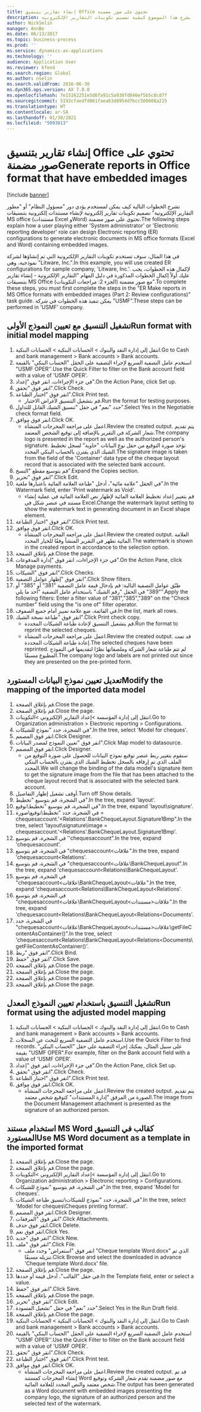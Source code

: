 ```yaml
---
title: إنشاء تقارير بتنسيق Office تحتوي على صور مضمنة
description: يشرح هذا الموضوع كيفية تصميم تكوينات التقارير الإلكترونية (ER) لإنشاء مستندات إلكترونية بتنسيقات Excel وWord تحتوي على صور مضمنة.
author: NickSelin
manager: AnnBe
ms.date: 06/13/2017
ms.topic: business-process
ms.prod: ''
ms.service: dynamics-ax-applications
ms.technology: ''
audience: Application User
ms.reviewer: kfend
ms.search.region: Global
ms.author: nselin
ms.search.validFrom: 2016-06-30
ms.dyn365.ops.version: AX 7.0.0
ms.openlocfilehash: 7e15162251e5d6fa91c5a938fd846ef5b5c8cd7f
ms.sourcegitcommit: 5192cfaedfd861faea63d8954d7bcc500608a225
ms.translationtype: HT
ms.contentlocale: ar-SA
ms.lasthandoff: 01/30/2021
ms.locfileid: "5093813"
---
```

# <a name="generate-reports-in-office-format-that-have-embedded-images"></a><span data-ttu-id="efc28-103">إنشاء تقارير بتنسيق Office تحتوي على صور مضمنة</span><span class="sxs-lookup"><span data-stu-id="efc28-103">Generate reports in Office format that have embedded images</span></span>

[!include [banner](../../includes/banner.md)]

<span data-ttu-id="efc28-104">تشرح الخطوات التالية كيف يمكن لمستخدم يؤدي دور "مسؤول النظام" أو "مطور التقارير الإلكترونية" تصميم تكوينات تقارير إلكترونية لإنشاء مستندات إلكترونية بتنسيقات MS office (مستندات Excel وWord) تحتوي على صور مضمنة.</span><span class="sxs-lookup"><span data-stu-id="efc28-104">The following steps explain how a user playing either 'System administrator' or 'Electronic reporting developer' role can design Electronic reporting (ER) configurations to generate electronic documents in MS office formats (Excel and Word) containing embedded images.</span></span>

<span data-ttu-id="efc28-105">في هذا المثال، سوف تستخدم تكوينات التقارير الإلكترونية التي تم إنشاؤها لشركة نموذجية، وهي "Litware, Inc.".</span><span class="sxs-lookup"><span data-stu-id="efc28-105">In this example, you will use created ER configurations for sample company, 'Litware, Inc.'.</span></span>  <span data-ttu-id="efc28-106">لإكمال هذه الخطوات، يجب عليك أولاً إكمال الخطوات المذكورة في دليل المهام "التقارير الإلكترونية - إنشاء تقارير بتنسيقات MS Office مع صور مضمنة (الجزء 2: مراجعات التكوينات)‬".</span><span class="sxs-lookup"><span data-stu-id="efc28-106">To complete these steps, you must first complete the steps in the "ER Make reports in MS Office formats with embedded images (Part 2: Review configurations)" task guide.</span></span> <span data-ttu-id="efc28-107">يمكن تنفيذ هذه الخطوات في شركة "USMF".</span><span class="sxs-lookup"><span data-stu-id="efc28-107">These steps can be performed in 'USMF' company.</span></span>


## <a name="run-format-with-initial-model-mapping"></a><span data-ttu-id="efc28-108">تشغيل التنسيق مع تعيين النموذج الأولى</span><span class="sxs-lookup"><span data-stu-id="efc28-108">Run format with initial model mapping</span></span>
1. <span data-ttu-id="efc28-109">انتقل إلى إدارة النقد والبنوك > الحسابات البنكية > الحسابات البنكية.</span><span class="sxs-lookup"><span data-stu-id="efc28-109">Go to Cash and bank management > Bank accounts > Bank accounts.</span></span>
2. <span data-ttu-id="efc28-110">استخدم عامل التصفية السريع لإجراء التصفية على الحقل "الحساب البنكي‬" بالقيمة "USMF OPER''.</span><span class="sxs-lookup"><span data-stu-id="efc28-110">Use the Quick Filter to filter on the Bank account field with a value of 'USMF OPER'.</span></span>
3. <span data-ttu-id="efc28-111">في جزء الإجراءات، انقر فوق "إعداد".</span><span class="sxs-lookup"><span data-stu-id="efc28-111">On the Action Pane, click Set up.</span></span>
4. <span data-ttu-id="efc28-112">انقر فوق "تحقق".</span><span class="sxs-lookup"><span data-stu-id="efc28-112">Click Check.</span></span>
5. <span data-ttu-id="efc28-113">انقر فوق "اختبار الطباعة‬".</span><span class="sxs-lookup"><span data-stu-id="efc28-113">Click Print test.</span></span>
    * <span data-ttu-id="efc28-114">قم بتشغيل التنسيق لأغراض الاختبار.</span><span class="sxs-lookup"><span data-stu-id="efc28-114">Run the format for testing purposes.</span></span>  
6. <span data-ttu-id="efc28-115">حدد "نعم" في حقل "تنسيق الشيك القابل للتداول‬".</span><span class="sxs-lookup"><span data-stu-id="efc28-115">Select Yes in the Negotiable check format field.</span></span>
7. <span data-ttu-id="efc28-116">انقر فوق موافق.</span><span class="sxs-lookup"><span data-stu-id="efc28-116">Click OK.</span></span>
    * <span data-ttu-id="efc28-117">اعمل على مراجعة المخرجات المنشأة.</span><span class="sxs-lookup"><span data-stu-id="efc28-117">Review the created output.</span></span> <span data-ttu-id="efc28-118">يتم تقديم شعار الشركة في التقرير بالإضافة إلى توقيع الشخص المعتمد.</span><span class="sxs-lookup"><span data-stu-id="efc28-118">The company logo is presented in the report as well as the authorized person's signature.</span></span> <span data-ttu-id="efc28-119">تؤخذ صورة التوقيع من حقل نوع البيانات "حاوية" لسجل تخطيط الشيك الذي يقترن بالحساب البنكي المحدد.</span><span class="sxs-lookup"><span data-stu-id="efc28-119">The signature image is taken from the field of the 'Container' data type of the cheque layout record that is associated with the selected bank account.</span></span>  
8. <span data-ttu-id="efc28-120">قم بتوسيع مقطع "النسخ‬".</span><span class="sxs-lookup"><span data-stu-id="efc28-120">Expand the Copies section.</span></span>
9. <span data-ttu-id="efc28-121">انقر فوق "تحرير".</span><span class="sxs-lookup"><span data-stu-id="efc28-121">Click Edit.</span></span>
10. <span data-ttu-id="efc28-122">في الحقل "علامة مائية"، أدخل "طباعة العلامة المائية باعتبارها ملغية".</span><span class="sxs-lookup"><span data-stu-id="efc28-122">In the Watermark field, enter 'Print watermark as Void'.</span></span>
    * <span data-ttu-id="efc28-123">قم بتغيير إعداد تخطيط العلامة المائية لإظهار نص العلامة المائية في عملية إنشاء مستند في عنصر شكل في Excel.</span><span class="sxs-lookup"><span data-stu-id="efc28-123">Change the watermark layout setting to show the watermark text in generating document in an Excel shape element.</span></span>  
11. <span data-ttu-id="efc28-124">انقر فوق "اختبار الطباعة‬".</span><span class="sxs-lookup"><span data-stu-id="efc28-124">Click Print test.</span></span>
12. <span data-ttu-id="efc28-125">انقر فوق موافق.</span><span class="sxs-lookup"><span data-stu-id="efc28-125">Click OK.</span></span>
    * <span data-ttu-id="efc28-126">اعمل على مراجعة المخرجات المنشأة.</span><span class="sxs-lookup"><span data-stu-id="efc28-126">Review the created output.</span></span> <span data-ttu-id="efc28-127">العلامة المائية تظهر في التقرير المنشأ وفقًا للخيار المحدد.</span><span class="sxs-lookup"><span data-stu-id="efc28-127">The watermark is shown in the created report in accordance to the selection option.</span></span>  
13. <span data-ttu-id="efc28-128">قم بإغلاق الصفحة.</span><span class="sxs-lookup"><span data-stu-id="efc28-128">Close the page.</span></span>
14. <span data-ttu-id="efc28-129">في جزء الإجراءات‬، انقر فوق "إدارة المدفوعات‬".</span><span class="sxs-lookup"><span data-stu-id="efc28-129">On the Action Pane, click Manage payments.</span></span>
15. <span data-ttu-id="efc28-130">انقر فوق "الشيكات‬".</span><span class="sxs-lookup"><span data-stu-id="efc28-130">Click Checks.</span></span>
16. <span data-ttu-id="efc28-131">انقر فوق "إظهار عوامل التصفية".</span><span class="sxs-lookup"><span data-stu-id="efc28-131">Click Show filters.</span></span>
17. <span data-ttu-id="efc28-132">طبّق عوامل التصفية التالية: قم بإدخال قيمة عامل التصفية "381" أو "385" أو "389" في الحقل "رقم الشيك" باستخدام عامل التصفية "أحد ما يلي‬".</span><span class="sxs-lookup"><span data-stu-id="efc28-132">Apply the following filters: Enter a filter value of "381","385","389" on the "Check number" field using the "is one of" filter operator.</span></span>
18. <span data-ttu-id="efc28-133">في القائمة، ضع علامة تمييز أمام جميع الصفوف.</span><span class="sxs-lookup"><span data-stu-id="efc28-133">In the list, mark all rows.</span></span>
19. <span data-ttu-id="efc28-134">انقر فوق "طباعة نسخة الشيك".</span><span class="sxs-lookup"><span data-stu-id="efc28-134">Click Print check copy.</span></span>
    * <span data-ttu-id="efc28-135">قم بتشغيل التنسيق لإعادة طباعة الشيكات المحددة.</span><span class="sxs-lookup"><span data-stu-id="efc28-135">Run the format to reprint the selected cheques.</span></span>  
    * <span data-ttu-id="efc28-136">اعمل على مراجعة المخرجات المنشأة.</span><span class="sxs-lookup"><span data-stu-id="efc28-136">Review the created output.</span></span> <span data-ttu-id="efc28-137">قد تمت إعادة طباعة الشيكات المحددة.</span><span class="sxs-lookup"><span data-stu-id="efc28-137">The selected cheques have been reprinted.</span></span> <span data-ttu-id="efc28-138">لم تتم طباعة شعار الشركة وملصقاتها نظرًا لتقديمها في النموذج المطبوع مسبقًا.</span><span class="sxs-lookup"><span data-stu-id="efc28-138">The company logo and labels are not printed out since they are presented on the pre-printed form.</span></span>  

## <a name="modify-the-mapping-of-the-imported-data-model"></a><span data-ttu-id="efc28-139">تعديل تعيين نموذج البيانات المستورد</span><span class="sxs-lookup"><span data-stu-id="efc28-139">Modify the mapping of the imported data model</span></span>
1. <span data-ttu-id="efc28-140">قم بإغلاق الصفحة.</span><span class="sxs-lookup"><span data-stu-id="efc28-140">Close the page.</span></span>
2. <span data-ttu-id="efc28-141">قم بإغلاق الصفحة.</span><span class="sxs-lookup"><span data-stu-id="efc28-141">Close the page.</span></span>
3. <span data-ttu-id="efc28-142">انتقل إلى إدارة المؤسسة >إعداد التقارير الإلكتروني >التكوينات.</span><span class="sxs-lookup"><span data-stu-id="efc28-142">Go to Organization administration > Electronic reporting > Configurations.</span></span>
4. <span data-ttu-id="efc28-143">في الشجرة، حدد "نموذج للشيكات".</span><span class="sxs-lookup"><span data-stu-id="efc28-143">In the tree, select 'Model for cheques'.</span></span>
5. <span data-ttu-id="efc28-144">انقر فوق المصمم.</span><span class="sxs-lookup"><span data-stu-id="efc28-144">Click Designer.</span></span>
6. <span data-ttu-id="efc28-145">انقر فوق "تعيين النموذج لمصدر البيانات".</span><span class="sxs-lookup"><span data-stu-id="efc28-145">Click Map model to datasource.</span></span>
7. <span data-ttu-id="efc28-146">انقر فوق المصمم.</span><span class="sxs-lookup"><span data-stu-id="efc28-146">Click Designer.</span></span>
    * <span data-ttu-id="efc28-147">سنقوم بتغيير ربط عنصر توقيع نموذج البيانات للحصول على صورة التوقيع من الملف الذي تم إرفاقه بالسجل تخطيط الشيك الذي يقترن بالحساب البنكي المحدد.</span><span class="sxs-lookup"><span data-stu-id="efc28-147">We will change the binding of the data model's signature item to get the signature image from the file that has been attached to the cheque layout record that is associated with the selected bank account.</span></span>  
8. <span data-ttu-id="efc28-148">أوقف تشغيل إظهار التفاصيل.</span><span class="sxs-lookup"><span data-stu-id="efc28-148">Turn off Show details.</span></span>
9. <span data-ttu-id="efc28-149">في الشجرة، قم بتوسيع "تخطيط".</span><span class="sxs-lookup"><span data-stu-id="efc28-149">In the tree, expand 'layout'.</span></span>
10. <span data-ttu-id="efc28-150">في الشجرة، قم بتوسيع "تخطيط\توقيع".</span><span class="sxs-lookup"><span data-stu-id="efc28-150">In the tree, expand 'layout\signature'.</span></span>
11. <span data-ttu-id="efc28-151">في الشجرة، حدد "تخطيط\توقيع\صورة = chequesaccount.'<Relations'.BankChequeLayout.Signature1Bmp".</span><span class="sxs-lookup"><span data-stu-id="efc28-151">In the tree, select 'layout\signature\image = chequesaccount.'<Relations'.BankChequeLayout.Signature1Bmp'.</span></span>
12. <span data-ttu-id="efc28-152">في الشجرة، قم بتوسيع ''chequesaccount".</span><span class="sxs-lookup"><span data-stu-id="efc28-152">In the tree, expand 'chequesaccount'.</span></span>
13. <span data-ttu-id="efc28-153">في الشجرة، قم بتوسيع "chequesaccount\<علاقات".</span><span class="sxs-lookup"><span data-stu-id="efc28-153">In the tree, expand 'chequesaccount\<Relations'.</span></span>
14. <span data-ttu-id="efc28-154">في الشجرة، قم بتوسيع "chequesaccount\<علاقات‏‎\BankChequeLayout".</span><span class="sxs-lookup"><span data-stu-id="efc28-154">In the tree, expand 'chequesaccount\<Relations\BankChequeLayout'.</span></span>
15. <span data-ttu-id="efc28-155">في الشجرة، قم بتوسيع "chequesaccount\<علاقات\BankChequeLayout\<علاقات".</span><span class="sxs-lookup"><span data-stu-id="efc28-155">In the tree, expand 'chequesaccount\<Relations\BankChequeLayout\<Relations'.</span></span>
16. <span data-ttu-id="efc28-156">في الشجرة، قم بتوسيع "chequesaccount\<علاقات‏‎\BankChequeLayout\<علاقات\<مستندات".</span><span class="sxs-lookup"><span data-stu-id="efc28-156">In the tree, expand 'chequesaccount\<Relations\BankChequeLayout\<Relations\<Documents'.</span></span>
17. <span data-ttu-id="efc28-157">في الشجرة، حدد "chequesaccount\<علاقات\BankChequeLayout\<علاقات\<مستندات‏‎\getFileContentAsContainer()".</span><span class="sxs-lookup"><span data-stu-id="efc28-157">In the tree, select 'chequesaccount\<Relations\BankChequeLayout\<Relations\<Documents\getFileContentAsContainer()'.</span></span>
18. <span data-ttu-id="efc28-158">انقر فوق "ربط".</span><span class="sxs-lookup"><span data-stu-id="efc28-158">Click Bind.</span></span>
19. <span data-ttu-id="efc28-159">انقر فوق "حفظ".</span><span class="sxs-lookup"><span data-stu-id="efc28-159">Click Save.</span></span>
20. <span data-ttu-id="efc28-160">قم بإغلاق الصفحة.</span><span class="sxs-lookup"><span data-stu-id="efc28-160">Close the page.</span></span>
21. <span data-ttu-id="efc28-161">قم بإغلاق الصفحة.</span><span class="sxs-lookup"><span data-stu-id="efc28-161">Close the page.</span></span>
22. <span data-ttu-id="efc28-162">قم بإغلاق الصفحة.</span><span class="sxs-lookup"><span data-stu-id="efc28-162">Close the page.</span></span>
23. <span data-ttu-id="efc28-163">قم بإغلاق الصفحة.</span><span class="sxs-lookup"><span data-stu-id="efc28-163">Close the page.</span></span>

## <a name="run-format-using-the-adjusted-model-mapping"></a><span data-ttu-id="efc28-164">تشغيل التنسيق باستخدام تعيين النموذج المعدل</span><span class="sxs-lookup"><span data-stu-id="efc28-164">Run format using the adjusted model mapping</span></span>
1. <span data-ttu-id="efc28-165">انتقل إلى إدارة النقد والبنوك > الحسابات البنكية > الحسابات البنكية.</span><span class="sxs-lookup"><span data-stu-id="efc28-165">Go to Cash and bank management > Bank accounts > Bank accounts.</span></span>
2. <span data-ttu-id="efc28-166">استخدم عامل التصفية السريع للبحث عن السجلات.</span><span class="sxs-lookup"><span data-stu-id="efc28-166">Use the Quick Filter to find records.</span></span> <span data-ttu-id="efc28-167">على سبيل المثال، يمكنك إجراء التصفية على حقل "الحساب البنكي" بقيمة "USMF OPER".</span><span class="sxs-lookup"><span data-stu-id="efc28-167">For example, filter on the Bank account field with a value of 'USMF OPER'.</span></span>
3. <span data-ttu-id="efc28-168">في جزء الإجراءات، انقر فوق "إعداد".</span><span class="sxs-lookup"><span data-stu-id="efc28-168">On the Action Pane, click Set up.</span></span>
4. <span data-ttu-id="efc28-169">انقر فوق "تحقق".</span><span class="sxs-lookup"><span data-stu-id="efc28-169">Click Check.</span></span>
5. <span data-ttu-id="efc28-170">انقر فوق "اختبار الطباعة‬".</span><span class="sxs-lookup"><span data-stu-id="efc28-170">Click Print test.</span></span>
6. <span data-ttu-id="efc28-171">انقر فوق موافق.</span><span class="sxs-lookup"><span data-stu-id="efc28-171">Click OK.</span></span>
    * <span data-ttu-id="efc28-172">اعمل على مراجعة المخرجات المنشأة.</span><span class="sxs-lookup"><span data-stu-id="efc28-172">Review the created output.</span></span> <span data-ttu-id="efc28-173">يتم تقديم الصورة من المرفق "إدارة المستندات" كتوقيع شخص معتمد.</span><span class="sxs-lookup"><span data-stu-id="efc28-173">The image from the Document Management attachment is presented as the signature of an authorized person.</span></span>  

## <a name="use-ms-word-document-as-a-template-in-the-imported-format"></a><span data-ttu-id="efc28-174">استخدام مستند MS Word كقالب في التنسيق المستورد</span><span class="sxs-lookup"><span data-stu-id="efc28-174">Use MS Word document as a template in the imported format</span></span>
1. <span data-ttu-id="efc28-175">قم بإغلاق الصفحة.</span><span class="sxs-lookup"><span data-stu-id="efc28-175">Close the page.</span></span>
2. <span data-ttu-id="efc28-176">قم بإغلاق الصفحة.</span><span class="sxs-lookup"><span data-stu-id="efc28-176">Close the page.</span></span>
3. <span data-ttu-id="efc28-177">انتقل إلى إدارة المؤسسة >إعداد التقارير الإلكتروني >التكوينات.</span><span class="sxs-lookup"><span data-stu-id="efc28-177">Go to Organization administration > Electronic reporting > Configurations.</span></span>
4. <span data-ttu-id="efc28-178">في الشجرة، قم بتوسيع "نموذج للشيكات".</span><span class="sxs-lookup"><span data-stu-id="efc28-178">In the tree, expand 'Model for cheques'.</span></span>
5. <span data-ttu-id="efc28-179">في الشجرة، حدد "نموذج للشيكات\تنسيق طباعة الشيكات".</span><span class="sxs-lookup"><span data-stu-id="efc28-179">In the tree, select 'Model for cheques\Cheques printing format'.</span></span>
6. <span data-ttu-id="efc28-180">انقر فوق المصمم.</span><span class="sxs-lookup"><span data-stu-id="efc28-180">Click Designer.</span></span>
7. <span data-ttu-id="efc28-181">انقر فوق "المرفقات".</span><span class="sxs-lookup"><span data-stu-id="efc28-181">Click Attachments.</span></span>
8. <span data-ttu-id="efc28-182">انقر فوق حذف.</span><span class="sxs-lookup"><span data-stu-id="efc28-182">Click Delete.</span></span>
9. <span data-ttu-id="efc28-183">انقر فوق نعم.</span><span class="sxs-lookup"><span data-stu-id="efc28-183">Click Yes.</span></span>
10. <span data-ttu-id="efc28-184">انقر فوق "جديد".</span><span class="sxs-lookup"><span data-stu-id="efc28-184">Click New.</span></span>
11. <span data-ttu-id="efc28-185">انقر فوق "ملف".</span><span class="sxs-lookup"><span data-stu-id="efc28-185">Click File.</span></span>
    * <span data-ttu-id="efc28-186">انقر فوق "استعراض" وحدد ملف "Cheque template Word.docx" الذي تم تنزيله مسبقًا.</span><span class="sxs-lookup"><span data-stu-id="efc28-186">Click Browse and select the downloaded in advance 'Cheque template Word.docx' file.</span></span>  
12. <span data-ttu-id="efc28-187">قم بإغلاق الصفحة.</span><span class="sxs-lookup"><span data-stu-id="efc28-187">Close the page.</span></span>
13. <span data-ttu-id="efc28-188">في حقل "القالب"، أدخل قيمة أو حددها.</span><span class="sxs-lookup"><span data-stu-id="efc28-188">In the Template field, enter or select a value.</span></span>
14. <span data-ttu-id="efc28-189">انقر فوق "حفظ".</span><span class="sxs-lookup"><span data-stu-id="efc28-189">Click Save.</span></span>
15. <span data-ttu-id="efc28-190">قم بإغلاق الصفحة.</span><span class="sxs-lookup"><span data-stu-id="efc28-190">Close the page.</span></span>
16. <span data-ttu-id="efc28-191">انقر فوق "تحرير".</span><span class="sxs-lookup"><span data-stu-id="efc28-191">Click Edit.</span></span>
17. <span data-ttu-id="efc28-192">حدد "نعم" في حقل "تشغيل المسودة‬".</span><span class="sxs-lookup"><span data-stu-id="efc28-192">Select Yes in the Run Draft field.</span></span>
18. <span data-ttu-id="efc28-193">قم بإغلاق الصفحة.</span><span class="sxs-lookup"><span data-stu-id="efc28-193">Close the page.</span></span>
19. <span data-ttu-id="efc28-194">انتقل إلى إدارة النقد والبنوك > الحسابات البنكية > الحسابات البنكية.</span><span class="sxs-lookup"><span data-stu-id="efc28-194">Go to Cash and bank management > Bank accounts > Bank accounts.</span></span>
20. <span data-ttu-id="efc28-195">استخدم عامل التصفية السريع لإجراء التصفية على الحقل "الحساب البنكي‬" بالقيمة "USMF OPER''.</span><span class="sxs-lookup"><span data-stu-id="efc28-195">Use the Quick Filter to filter on the Bank account field with a value of 'USMF OPER'.</span></span>
21. <span data-ttu-id="efc28-196">انقر فوق "تحقق".</span><span class="sxs-lookup"><span data-stu-id="efc28-196">Click Check.</span></span>
22. <span data-ttu-id="efc28-197">انقر فوق "اختبار الطباعة‬".</span><span class="sxs-lookup"><span data-stu-id="efc28-197">Click Print test.</span></span>
23. <span data-ttu-id="efc28-198">انقر فوق موافق.</span><span class="sxs-lookup"><span data-stu-id="efc28-198">Click OK.</span></span>
    * <span data-ttu-id="efc28-199">اعمل على مراجعة المخرجات المنشأة.</span><span class="sxs-lookup"><span data-stu-id="efc28-199">Review the created output.</span></span> <span data-ttu-id="efc28-200">قد تم إنشاء المخرجات كمستند Word مع صور مضمنة تقدم شعار الشركة وتوقيع شخص معتمد والنص المحدد للعلامة المائية.</span><span class="sxs-lookup"><span data-stu-id="efc28-200">The output has been generated as a Word document with embedded images presenting the company logo, the signature of an authorized person and the selected text of the watermark.</span></span>  

